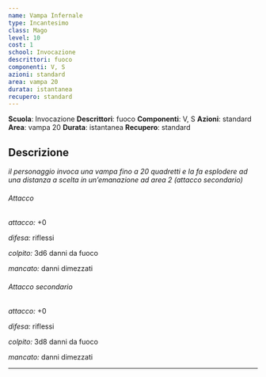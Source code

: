 ```yaml
---
name: Vampa Infernale
type: Incantesimo
class: Mago
level: 10
cost: 1
school: Invocazione
descrittori: fuoco
componenti: V, S
azioni: standard
area: vampa 20
durata: istantanea
recupero: standard
---
```

**Scuola**: Invocazione
**Descrittori**: fuoco
**Componenti**: V, S
**Azioni**: standard
**Area**: vampa 20
**Durata**: istantanea
**Recupero**: standard

**Descrizione**
-

*il personaggio invoca una vampa fino a 20 quadretti e la fa esplodere ad una distanza a scelta in un’emanazione ad area 2 (attacco secondario)*

###### Attacco

*attacco:* +0

*difesa:* riflessi

*colpito:* 3d6 danni da fuoco

*mancato:* danni dimezzati

###### Attacco secondario

*attacco:* +0

*difesa:* riflessi

*colpito:* 3d8 danni da fuoco

*mancato:* danni dimezzati

---